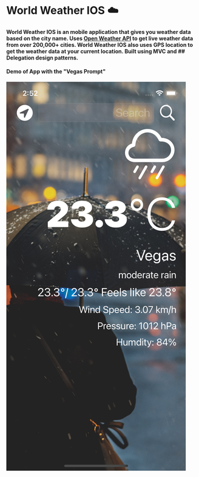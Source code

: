 # World Weather IOS ☁️ 

#### World Weather IOS is an mobile application that gives you weather data based on the city name. Uses  [Open Weather API](https://openweathermap.org/) to get live weather data from over 200,000+ cities. World Weather IOS also uses GPS location to get the weather data at your current location.  Built using MVC and ## Delegation design patterns. 

#### Demo of App with the "Vegas Prompt"
![App Demo](demo.png) 


